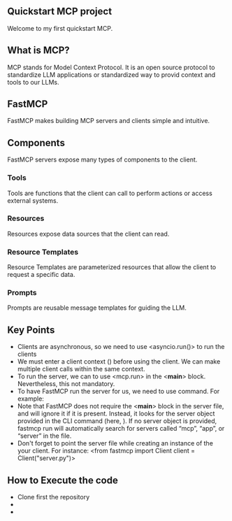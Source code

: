 ## Quickstart MCP project
Welcome to my first quickstart MCP.

## What is MCP?

MCP stands for Model Context Protocol. It is an open source protocol to standardize LLM applications or standardized way to provid context and tools to our LLMs.

## FastMCP
FastMCP makes building MCP servers and clients simple and intuitive. 

## Components
FastMCP servers expose many types of components to the client.
### Tools 
Tools are functions that the client can call to perform actions or access external systems.

### Resources 
Resources expose data sources that the client can read.

### Resource Templates
Resource Templates are parameterized resources that allow the client to request a specific data.

### Prompts
Prompts are reusable message templates for guiding the LLM.


## Key Points
* Clients are asynchronous, so we need to use <asyncio.run()> to run the clients
* We must enter a client context (<async with client: >) before using the client. We can make multiple client calls within the same context.
* To run the server, we can to use <mcp.run> in the <__main__> block. Nevertheless, this not mandatory.
* To have FastMCP run the server for us, we need to use <fastmcp run > command. For example: <fastmcp run server.py:mcp>
* Note that FastMCP does not require the <__main__> block in the server file, and will ignore it if it is present. Instead, it looks for the server object provided in the CLI command (here, <mcp>). If no server object is provided, fastmcp run will automatically search for servers called “mcp”, “app”, or “server” in the file.
* Don't forget to point the server file while creating an instance of the your client. For instance: <from fastmcp import Client
               client = Client("server.py")>


## How to Execute the code
* Clone first the repository 
* <cd first_mcp/>
* <python client.py>

